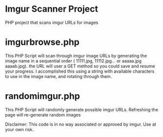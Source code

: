 Imgur Scanner Project
=============

PHP project that scans imgur URLs for images


imgurbrowse.php
===============
This PHP Script will scan through imgur image URLs by generating the image name 
in a sequential order ( 11111.jpg, 11112.jpg... or aaaaa.jpg aaaab.jpg). 
the URL will user a GET method so you could save and resume your progress.
I accomplished this using a string with available characters to use in the image name,
and rotating through them.

randomimgur.php
===============
This PHP Script will randomly generate possible imgur URLs. 
Refreshing the page will re-generate random images


Disclaimer: This code is in no way associated or approved by imgur. Use at your own risk. 
